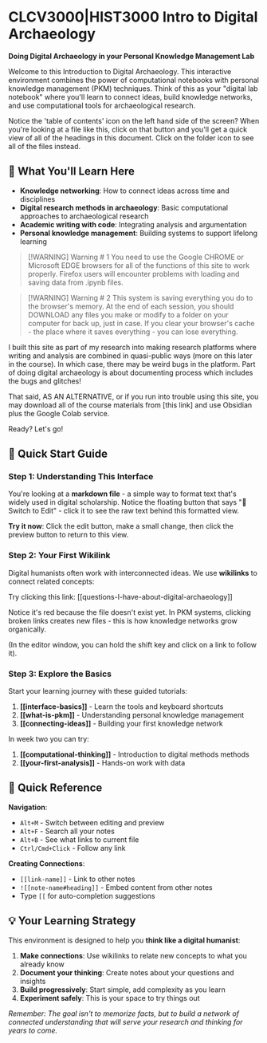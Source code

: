 # CLCV3000|HIST3000 Intro to Digital Archaeology

**Doing Digital Archaeology in your Personal Knowledge Management Lab**

Welcome to this Introduction to Digital Archaeology. This interactive environment combines the power of computational notebooks with personal knowledge management (PKM) techniques. Think of this as your "digital lab notebook" where you'll learn to connect ideas, build knowledge networks, and use computational tools for archaeological research.

Notice the 'table of contents' icon on the left hand side of the screen? When you're looking at a file like this, click on that button and you'll get a quick view of all of the headings in this document. Click on the folder icon to see all of the files instead.

## 🎯 What You'll Learn Here

- **Knowledge networking**: How to connect ideas across time and disciplines
- **Digital research methods in archaeology**: Basic computational approaches to archaeological research  
- **Academic writing with code**: Integrating analysis and argumentation
- **Personal knowledge management**: Building systems to support lifelong learning

> [!WARNING] Warning # 1
You need to use the Google CHROME or Microsoft EDGE browsers for all of the functions of this site to work properly. Firefox users will encounter problems with loading and saving data from .ipynb files.

> [!WARNING] Warning # 2
> This system is saving everything you do to the browser's memory. At the end of each session, you should DOWNLOAD any files you make or modify to a folder on your computer for back up, just in case. If you clear your browser's cache - the place where it saves everything - you can lose everything.

I built this site as part of my research into making research platforms where writing and analysis are combined in quasi-public ways (more on this later in the course). In which case, there may be weird bugs in the platform. Part of doing digital archaeology is about documenting process which includes the bugs and glitches!

That said, AS AN ALTERNATIVE, or if you run into trouble using this site, you may download all of the course materials from [this link] and use Obsidian plus the Google Colab service.

Ready? Let's go!

## 🚀 Quick Start Guide

### Step 1: Understanding This Interface
You're looking at a **markdown file** - a simple way to format text that's widely used in digital scholarship. Notice the floating button that says "📝 Switch to Edit" - click it to see the raw text behind this formatted view.

**Try it now**: Click the edit button, make a small change, then click the preview button to return to this view.

### Step 2: Your First Wikilink
Digital humanists often work with interconnected ideas. We use **wikilinks** to connect related concepts:

Try clicking this link: [[questions-I-have-about-digital-archaeology]]

Notice it's red because the file doesn't exist yet. In PKM systems, clicking broken links creates new files - this is how knowledge networks grow organically.

(In the editor window, you can hold the shift key and click on a link to follow it).
### Step 3: Explore the Basics
Start your learning journey with these guided tutorials:

1. **[[interface-basics]]** - Learn the tools and keyboard shortcuts
2. **[[what-is-pkm]]** - Understanding personal knowledge management  
3. **[[connecting-ideas]]** - Building your first knowledge network

In week two you can try:
1. **[[computational-thinking]]** - Introduction to digital methods methods
2. **[[your-first-analysis]]** - Hands-on work with data

## 🔗 Quick Reference

**Navigation**:
- `Alt+M` - Switch between editing and preview  
- `Alt+F` - Search all your notes
- `Alt+B` - See what links to current file
- `Ctrl/Cmd+Click` - Follow any link

**Creating Connections**:
- `[[link-name]]` - Link to other notes
- `![[note-name#heading]]` - Embed content from other notes
- Type `[[` for auto-completion suggestions

## 💡 Your Learning Strategy

This environment is designed to help you **think like a digital humanist**:

1. **Make connections**: Use wikilinks to relate new concepts to what you already know
2. **Document your thinking**: Create notes about your questions and insights  
3. **Build progressively**: Start simple, add complexity as you learn
4. **Experiment safely**: This is your space to try things out

*Remember: The goal isn't to memorize facts, but to build a network of connected understanding that will serve your research and thinking for years to come.*
